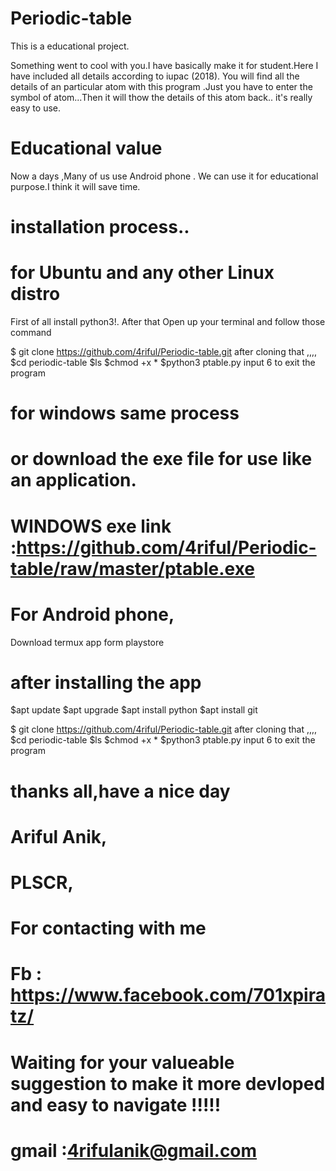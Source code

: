 # Periodic-table
This is a educational project.

Something went to cool with you.I have basically make it for student.Here I have included all details according to iupac (2018).
You will find all the details of an particular atom with this program .Just you have to  enter the symbol of atom...Then it will thow the details of this atom back.. it's really easy to use.

# Educational value 
Now a days ,Many of us use Android phone . We can use it for educational purpose.I think it will save time.


# installation process..
# for Ubuntu and any other  Linux distro
First of all 
install python3!.
After that Open up your terminal and follow those command

$ git clone https://github.com/4riful/Periodic-table.git
after cloning that ,,,,
$cd periodic-table
$ls
$chmod +x *
$python3 ptable.py
input 6 to exit the program
# for windows same process 
# or download the exe file for use like an application.
# WINDOWS exe link  :https://github.com/4riful/Periodic-table/raw/master/ptable.exe
# For Android phone, 
Download termux app form playstore
# after installing the app
$apt update
$apt upgrade
$apt install python
$apt install git

$ git clone https://github.com/4riful/Periodic-table.git
after cloning that ,,,,
$cd periodic-table
$ls
$chmod +x *
$python3 ptable.py
input 6 to exit the program

# thanks all,have a nice day 
 # Ariful Anik,
 # PLSCR,
 # 
 
 # For contacting with me
 # Fb : https://www.facebook.com/701xpiratz/
# Waiting for your valueable suggestion to make it more devloped and easy to navigate !!!!!
# gmail :4rifulanik@gmail.com
